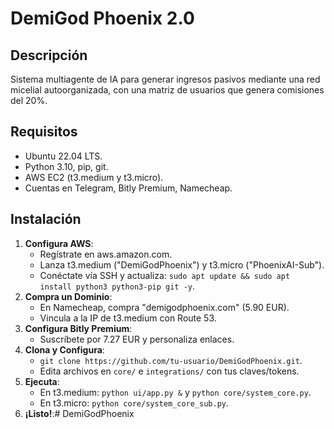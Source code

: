# DemiGod Phoenix 2.0
## Descripción
Sistema multiagente de IA para generar ingresos pasivos mediante una red micelial autoorganizada, con una matriz de usuarios que genera comisiones del 20%.

## Requisitos
- Ubuntu 22.04 LTS.
- Python 3.10, pip, git.
- AWS EC2 (t3.medium y t3.micro).
- Cuentas en Telegram, Bitly Premium, Namecheap.

## Instalación
1. **Configura AWS**:
   - Regístrate en aws.amazon.com.
   - Lanza t3.medium ("DemiGodPhoenix") y t3.micro ("PhoenixAI-Sub").
   - Conéctate vía SSH y actualiza: `sudo apt update && sudo apt install python3 python3-pip git -y`.
2. **Compra un Dominio**:
   - En Namecheap, compra "demigodphoenix.com" (5.90 EUR).
   - Vincula a la IP de t3.medium con Route 53.
3. **Configura Bitly Premium**:
   - Suscríbete por 7.27 EUR y personaliza enlaces.
4. **Clona y Configura**:
   - `git clone https://github.com/tu-usuario/DemiGodPhoenix.git`.
   - Edita archivos en `core/` e `integrations/` con tus claves/tokens.
5. **Ejecuta**:
   - En t3.medium: `python ui/app.py &` y `python core/system_core.py`.
   - En t3.micro: `python core/system_core_sub.py`.
6. **¡Listo!**:# DemiGodPhoenix
